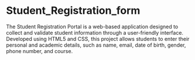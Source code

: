 # Student_Registration_form
The Student Registration Portal is a web-based application designed to collect and validate student information through a user-friendly interface. Developed using HTML5 and CSS, this project allows students to enter their personal and academic details, such as name, email, date of birth, gender, phone number, and course.  

